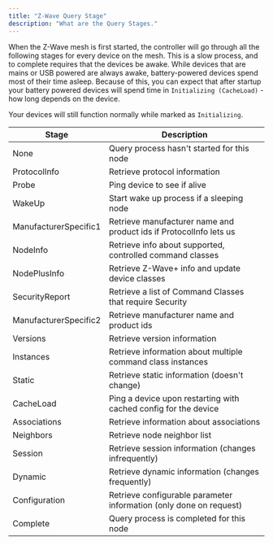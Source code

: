 ```yaml
---
title: "Z-Wave Query Stage"
description: "What are the Query Stages."
---
```


When the Z-Wave mesh is first started, the controller will go through all the following stages for every device on the mesh. This is a slow process, and to complete requires that the devices be awake. While devices that are mains or USB powered are always awake, battery-powered devices spend most of their time asleep. Because of this, you can expect that after startup your battery powered devices will spend time in `Initializing (CacheLoad)` - how long depends on the device.

Your devices will still function normally while marked as `Initializing`.

| Stage                  | Description                                                        |
|------------------------|--------------------------------------------------------------------|
| None                   | Query process hasn't started for this node                         |
| ProtocolInfo           | Retrieve protocol information                                      |
| Probe                  | Ping device to see if alive                                        |
| WakeUp                 | Start wake up process if a sleeping node                           |
| ManufacturerSpecific1  | Retrieve manufacturer name and product ids if ProtocolInfo lets us |
| NodeInfo               | Retrieve info about supported, controlled command classes          |
| NodePlusInfo           | Retrieve Z-Wave+ info and update device classes                    |
| SecurityReport         | Retrieve a list of Command Classes that require Security           |
| ManufacturerSpecific2  | Retrieve manufacturer name and product ids                         |
| Versions               | Retrieve version information                                       |
| Instances              | Retrieve information about multiple command class instances        |
| Static                 | Retrieve static information (doesn't change)                       |
| CacheLoad              | Ping a device upon restarting with cached config for the device    |
| Associations           | Retrieve information about associations                            |
| Neighbors              | Retrieve node neighbor list                                        |
| Session                | Retrieve session information (changes infrequently)                |
| Dynamic                | Retrieve dynamic information (changes frequently)                  |
| Configuration          | Retrieve configurable parameter information (only done on request) |
| Complete               | Query process is completed for this node                           |
